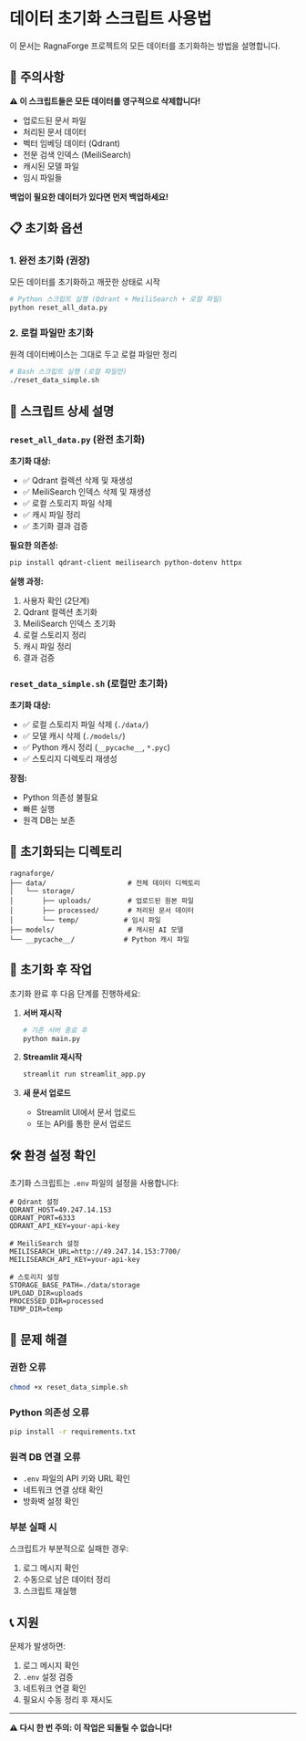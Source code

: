 # 데이터 초기화 스크립트 사용법

이 문서는 RagnaForge 프로젝트의 모든 데이터를 초기화하는 방법을 설명합니다.

## 🚨 주의사항

**⚠️ 이 스크립트들은 모든 데이터를 영구적으로 삭제합니다!**
- 업로드된 문서 파일
- 처리된 문서 데이터
- 벡터 임베딩 데이터 (Qdrant)
- 전문 검색 인덱스 (MeiliSearch)
- 캐시된 모델 파일
- 임시 파일들

**백업이 필요한 데이터가 있다면 먼저 백업하세요!**

## 📋 초기화 옵션

### 1. 완전 초기화 (권장)
모든 데이터를 초기화하고 깨끗한 상태로 시작

```bash
# Python 스크립트 실행 (Qdrant + MeiliSearch + 로컬 파일)
python reset_all_data.py
```

### 2. 로컬 파일만 초기화
원격 데이터베이스는 그대로 두고 로컬 파일만 정리

```bash
# Bash 스크립트 실행 (로컬 파일만)
./reset_data_simple.sh
```

## 🔧 스크립트 상세 설명

### `reset_all_data.py` (완전 초기화)

**초기화 대상:**
- ✅ Qdrant 컬렉션 삭제 및 재생성
- ✅ MeiliSearch 인덱스 삭제 및 재생성  
- ✅ 로컬 스토리지 파일 삭제
- ✅ 캐시 파일 정리
- ✅ 초기화 결과 검증

**필요한 의존성:**
```bash
pip install qdrant-client meilisearch python-dotenv httpx
```

**실행 과정:**
1. 사용자 확인 (2단계)
2. Qdrant 컬렉션 초기화
3. MeiliSearch 인덱스 초기화
4. 로컬 스토리지 정리
5. 캐시 파일 정리
6. 결과 검증

### `reset_data_simple.sh` (로컬만 초기화)

**초기화 대상:**
- ✅ 로컬 스토리지 파일 삭제 (`./data/`)
- ✅ 모델 캐시 삭제 (`./models/`)
- ✅ Python 캐시 정리 (`__pycache__`, `*.pyc`)
- ✅ 스토리지 디렉토리 재생성

**장점:**
- Python 의존성 불필요
- 빠른 실행
- 원격 DB는 보존

## 📁 초기화되는 디렉토리

```
ragnaforge/
├── data/                    # 전체 데이터 디렉토리
│   └── storage/
│       ├── uploads/         # 업로드된 원본 파일
│       ├── processed/       # 처리된 문서 데이터
│       └── temp/           # 임시 파일
├── models/                  # 캐시된 AI 모델
└── __pycache__/            # Python 캐시 파일
```

## 🔄 초기화 후 작업

초기화 완료 후 다음 단계를 진행하세요:

1. **서버 재시작**
   ```bash
   # 기존 서버 종료 후
   python main.py
   ```

2. **Streamlit 재시작**
   ```bash
   streamlit run streamlit_app.py
   ```

3. **새 문서 업로드**
   - Streamlit UI에서 문서 업로드
   - 또는 API를 통한 문서 업로드

## 🛠️ 환경 설정 확인

초기화 스크립트는 `.env` 파일의 설정을 사용합니다:

```env
# Qdrant 설정
QDRANT_HOST=49.247.14.153
QDRANT_PORT=6333
QDRANT_API_KEY=your-api-key

# MeiliSearch 설정
MEILISEARCH_URL=http://49.247.14.153:7700/
MEILISEARCH_API_KEY=your-api-key

# 스토리지 설정
STORAGE_BASE_PATH=./data/storage
UPLOAD_DIR=uploads
PROCESSED_DIR=processed
TEMP_DIR=temp
```

## 🐛 문제 해결

### 권한 오류
```bash
chmod +x reset_data_simple.sh
```

### Python 의존성 오류
```bash
pip install -r requirements.txt
```

### 원격 DB 연결 오류
- `.env` 파일의 API 키와 URL 확인
- 네트워크 연결 상태 확인
- 방화벽 설정 확인

### 부분 실패 시
스크립트가 부분적으로 실패한 경우:
1. 로그 메시지 확인
2. 수동으로 남은 데이터 정리
3. 스크립트 재실행

## 📞 지원

문제가 발생하면:
1. 로그 메시지 확인
2. `.env` 설정 검증
3. 네트워크 연결 확인
4. 필요시 수동 정리 후 재시도

---

**⚠️ 다시 한 번 주의: 이 작업은 되돌릴 수 없습니다!**
